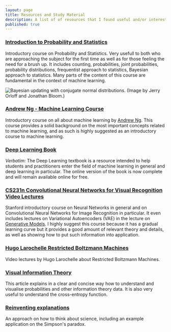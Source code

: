```yaml
---
layout: page
title: Resources and Study Material
description: A list of of resources that I found useful and/or interesting to read.
published: true
---
```


### [Introduction to Probability and Statistics](https://ocw.mit.edu/courses/mathematics/18-05-introduction-to-probability-and-statistics-spring-2014/readings/)

Introductory course on Probability and Statistics. Very usefull to both who are approaching the subject for the first time as well as for those feeling the need for a brush up. It includes counting, probabilities, joint probabilities, probability distributions, frequentist approach to statistics, Bayesian approach to statistics. Many parts of the content of this course are fundamental in the context of machine learning.

![Bayesian updating with conjugate normal distributions. (Image by Jerry Orloff and Jonathan Bloom.)](https://ocw.mit.edu/courses/mathematics/18-05-introduction-to-probability-and-statistics-spring-2014/18-05s14.jpg)


### [Andrew Ng - Machine Learning Course](https://www.youtube.com/watch?v=PPLop4L2eGk&list=PLLssT5z_DsK-h9vYZkQkYNWcItqhlRJLN)

Introductory course on all about machine learning by [Andrew Ng](https://en.wikipedia.org/wiki/Andrew_Ng). This course provides a solid background on the most important concepts related to machine learning, and as such is highly suggested as an introductory course to machine learning.


### [Deep Learning Book](http://www.deeplearningbook.org) 

*Verbatim:* The Deep Learning textbook is a resource intended to help students and practitioners enter the field of machine learning in general and deep learning in particular. The online version of the book is now complete and will remain available online for free.


### [CS231n Convolutional Neural Networks for Visual Recognition](https://cs231n.github.io/) [Video Lectures](https://www.youtube.com/watch?v=vT1JzLTH4G4&list=PLC1qU-LWwrF64f4QKQT-Vg5Wr4qEE1Zxk)

Stanford introductory course on Neural Networks in general and on Convolutional Neural Networks for Image Recognition in particular. It even includes lectures on Variational Autoencoders (VAE) in the lecture on [Generative Models](https://www.youtube.com/watch?v=5WoItGTWV54&index=13&list=PL3FW7Lu3i5JvHM8ljYj-zLfQRF3EO8sYv). I highly suggest this course because it has a gradual learning curve but it provides a good amount of relevant theory and details, as well as showing how to put such information into application.


### [Hugo Larochelle Restricted Boltzmann Machines](https://www.youtube.com/watch?v=p4Vh_zMw-HQ&list=PL6Xpj9I5qXYEcOhn7TqghAJ6NAPrNmUBH&index=36)

Video lectures by Hugo Larochelle about Restricted Boltzmann Machines.


### [Visual Information Theory](http://colah.github.io/posts/2015-09-Visual-Information/)

This article explains in a clear and concise way how to understand and visualise probabilities
and other information theory data. It is also very useful to understand the cross-entropy function.


### [Reinventing explanations](http://michaelnielsen.org/reinventing_explanation/)

An approach on how to think about science, including an example application on the Simpson's paradox.


